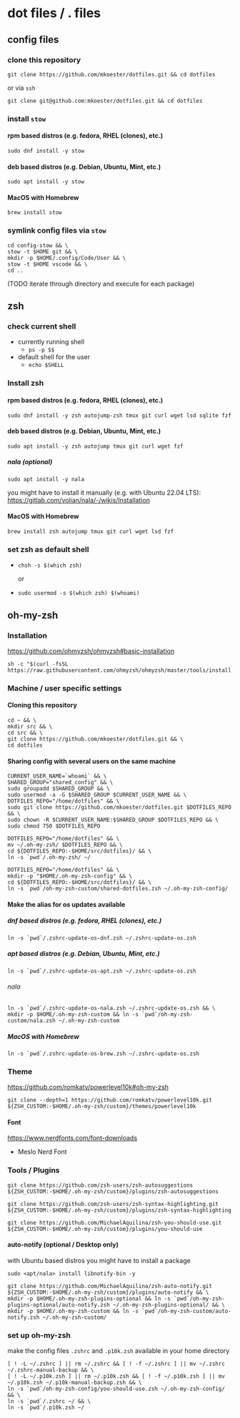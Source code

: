 dot files / . files
===================

config files
------------

### clone this repository

```
git clone https://github.com/mkoester/dotfiles.git && cd dotfiles
```

or via `ssh`

```
git clone git@github.com:mkoester/dotfiles.git && cd dotfiles
```

### install `stow`

#### rpm based distros (e.g. fedora, RHEL (clones), etc.)

```
sudo dnf install -y stow
```

#### deb based distros (e.g. Debian, Ubuntu, Mint, etc.)

```
sudo apt install -y stow
```

#### MacOS with Homebrew

```
brew install stow
```

### symlink config files via `stow`

```
cd config-stow && \
stow -t $HOME git && \
mkdir -p $HOME/.config/Code/User && \
stow -t $HOME vscode && \
cd ..
```

(TODO iterate through directory and execute for each package)


zsh
---

### check current shell

- currently running shell
  + `ps -p $$`
- default shell for the user
  + `echo $SHELL`

### Install zsh

#### rpm based distros (e.g. fedora, RHEL (clones), etc.)

```
sudo dnf install -y zsh autojump-zsh tmux git curl wget lsd sqlite fzf
```

#### deb based distros (e.g. Debian, Ubuntu, Mint, etc.)

```
sudo apt install -y zsh autojump tmux git curl wget fzf
```

##### nala (optional)

```
sudo apt install -y nala
```

you might have to install it manually (e.g. with Ubuntu 22.04 LTS): https://gitlab.com/volian/nala/-/wikis/Installation

#### MacOS with Homebrew

```
brew install zsh autojump tmux git curl wget lsd fzf
```

### set zsh as default shell

- `chsh -s $(which zsh)`

  or

- `sudo usermod -s $(which zsh) $(whoami)`

oh-my-zsh
---------

### Installation

https://github.com/ohmyzsh/ohmyzsh#basic-installation

```
sh -c "$(curl -fsSL https://raw.githubusercontent.com/ohmyzsh/ohmyzsh/master/tools/install.sh)"
```

### Machine / user specific settings

#### Cloning this repository

```
cd ~ && \
mkdir src && \
cd src && \
git clone https://github.com/mkoester/dotfiles.git && \
cd dotfiles
```

#### Sharing config with several users on the same machine

```
CURRENT_USER_NAME=`whoami` && \
SHARED_GROUP="shared_config" && \
sudo groupadd $SHARED_GROUP && \
sudo usermod -a -G $SHARED_GROUP $CURRENT_USER_NAME && \
DOTFILES_REPO="/home/dotfiles" && \
sudo git clone https://github.com/mkoester/dotfiles.git $DOTFILES_REPO && \
sudo chown -R $CURRENT_USER_NAME:$SHARED_GROUP $DOTFILES_REPO && \
sudo chmod 750 $DOTFILES_REPO
```

```
DOTFILES_REPO="/home/dotfiles" && \
mv ~/.oh-my-zsh/ $DOTFILES_REPO && \
cd ${DOTFILES_REPO:-$HOME/src/dotfiles}/ && \
ln -s `pwd`/.oh-my-zsh/ ~/
```

```
DOTFILES_REPO="/home/dotfiles" && \
mkdir -p "$HOME/.oh-my-zsh-config" && \
cd ${DOTFILES_REPO:-$HOME/src/dotfiles}/ && \
ln -s `pwd`/oh-my-zsh-custom/shared-dotfiles.zsh ~/.oh-my-zsh-config/
```


#### Make the alias for os updates available

##### dnf based distros (e.g. fedora, RHEL (clones), etc.)

```
ln -s `pwd`/.zshrc-update-os-dnf.zsh ~/.zshrc-update-os.zsh
```

##### apt based distros (e.g. Debian, Ubuntu, Mint, etc.)

```
ln -s `pwd`/.zshrc-update-os-apt.zsh ~/.zshrc-update-os.zsh
```

###### nala

```
ln -s `pwd`/.zshrc-update-os-nala.zsh ~/.zshrc-update-os.zsh && \
mkdir -p $HOME/.oh-my-zsh-custom && ln -s `pwd`/oh-my-zsh-custom/nala.zsh ~/.oh-my-zsh-custom
```

##### MacOS with Homebrew

```
ln -s `pwd`/.zshrc-update-os-brew.zsh ~/.zshrc-update-os.zsh
```

### Theme

https://github.com/romkatv/powerlevel10k#oh-my-zsh

```
git clone --depth=1 https://github.com/romkatv/powerlevel10k.git ${ZSH_CUSTOM:-$HOME/.oh-my-zsh/custom}/themes/powerlevel10k
```

#### Font

https://www.nerdfonts.com/font-downloads

- Meslo Nerd Font

### Tools / Plugins

```
git clone https://github.com/zsh-users/zsh-autosuggestions ${ZSH_CUSTOM:-$HOME/.oh-my-zsh/custom}/plugins/zsh-autosuggestions
```

```
git clone https://github.com/zsh-users/zsh-syntax-highlighting.git ${ZSH_CUSTOM:-$HOME/.oh-my-zsh/custom}/plugins/zsh-syntax-highlighting
```

```
git clone https://github.com/MichaelAquilina/zsh-you-should-use.git ${ZSH_CUSTOM:-$HOME/.oh-my-zsh/custom}/plugins/you-should-use
```

#### auto-notify (optional / Desktop only)

with Ubuntu based distros you might have to install a package

```
sudo <apt/nala> install libnotify-bin -y
```

```
git clone https://github.com/MichaelAquilina/zsh-auto-notify.git ${ZSH_CUSTOM:-$HOME/.oh-my-zsh/custom}/plugins/auto-notify && \
mkdir -p $HOME/.oh-my-zsh-plugins-optional && ln -s `pwd`/oh-my-zsh-plugins-optional/auto-notify.zsh ~/.oh-my-zsh-plugins-optional/ && \
mkdir -p $HOME/.oh-my-zsh-custom && ln -s `pwd`/oh-my-zsh-custom/auto-notify.zsh ~/.oh-my-zsh-custom/
```

### set up oh-my-zsh

make the config files `.zshrc` and `.p10k.zsh` available in your home directory

```
[ ! -L ~/.zshrc ] || rm ~/.zshrc && [ ! -f ~/.zshrc ] || mv ~/.zshrc ~/.zshrc-manual-backup && \
[ ! -L ~/.p10k.zsh ] || rm ~/.p10k.zsh && [ ! -f ~/.p10k.zsh ] || mv ~/.p10k.zsh ~/.p10k-manual-backup.zsh && \
ln -s `pwd`/oh-my-zsh-config/you-should-use.zsh ~/.oh-my-zsh-config/ && \
ln -s `pwd`/.zshrc ~/ && \
ln -s `pwd`/.p10k.zsh ~/
```
